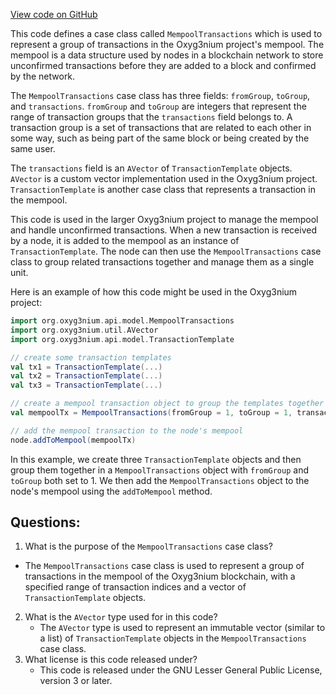 [View code on GitHub](https://github.com/oxyg3nium/oxyg3nium/api/src/main/scala/org/oxyg3nium/api/model/MempoolTransactions.scala)

This code defines a case class called `MempoolTransactions` which is used to represent a group of transactions in the Oxyg3nium project's mempool. The mempool is a data structure used by nodes in a blockchain network to store unconfirmed transactions before they are added to a block and confirmed by the network.

The `MempoolTransactions` case class has three fields: `fromGroup`, `toGroup`, and `transactions`. `fromGroup` and `toGroup` are integers that represent the range of transaction groups that the `transactions` field belongs to. A transaction group is a set of transactions that are related to each other in some way, such as being part of the same block or being created by the same user.

The `transactions` field is an `AVector` of `TransactionTemplate` objects. `AVector` is a custom vector implementation used in the Oxyg3nium project. `TransactionTemplate` is another case class that represents a transaction in the mempool.

This code is used in the larger Oxyg3nium project to manage the mempool and handle unconfirmed transactions. When a new transaction is received by a node, it is added to the mempool as an instance of `TransactionTemplate`. The node can then use the `MempoolTransactions` case class to group related transactions together and manage them as a single unit.

Here is an example of how this code might be used in the Oxyg3nium project:

```scala
import org.oxyg3nium.api.model.MempoolTransactions
import org.oxyg3nium.util.AVector
import org.oxyg3nium.api.model.TransactionTemplate

// create some transaction templates
val tx1 = TransactionTemplate(...)
val tx2 = TransactionTemplate(...)
val tx3 = TransactionTemplate(...)

// create a mempool transaction object to group the templates together
val mempoolTx = MempoolTransactions(fromGroup = 1, toGroup = 1, transactions = AVector(tx1, tx2, tx3))

// add the mempool transaction to the node's mempool
node.addToMempool(mempoolTx)
``` 

In this example, we create three `TransactionTemplate` objects and then group them together in a `MempoolTransactions` object with `fromGroup` and `toGroup` both set to 1. We then add the `MempoolTransactions` object to the node's mempool using the `addToMempool` method.
## Questions: 
 1. What is the purpose of the `MempoolTransactions` case class?
   - The `MempoolTransactions` case class is used to represent a group of transactions in the mempool of the Oxyg3nium blockchain, with a specified range of transaction indices and a vector of `TransactionTemplate` objects.
2. What is the `AVector` type used for in this code?
   - The `AVector` type is used to represent an immutable vector (similar to a list) of `TransactionTemplate` objects in the `MempoolTransactions` case class.
3. What license is this code released under?
   - This code is released under the GNU Lesser General Public License, version 3 or later.